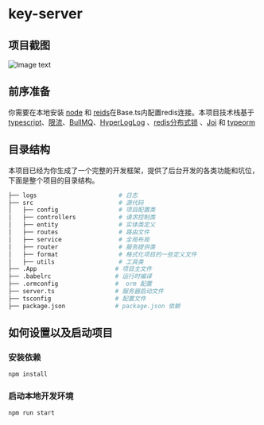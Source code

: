 # key-server
## 项目截图
![Image text](https://github.com/wanghao20/keyVerify/tree/main/img/0.png)

## 前序准备

你需要在本地安装 [node](http://nodejs.org/) 和 [reids](https://redis.io/)在Base.ts内配置redis连接。本项目技术栈基于 [typescript](https://www.typescriptlang.org/)、[限流](https://github.com/koajs/ratelimit)、[BullMQ](https://github.com/OptimalBits/bull#uis)、[HyperLogLog](https://juejin.im/post/6844904097666039816) 、[redis分布式锁](https://redis.io/) 、[Joi](https://hapi.dev/module/joi/) 和 [typeorm](https://github.com/typeorm/typeorm)

## 目录结构

本项目已经为你生成了一个完整的开发框架，提供了后台开发的各类功能和坑位，下面是整个项目的目录结构。

```bash
├── logs                       # 日志
├── src                        # 源代码
│   ├── config                 # 项目配置类
│   ├── controllers            # 请求控制类
│   ├── entity                 # 实体类定义
│   ├── routes                 # 路由文件
│   ├── service                # 全局布局
│   ├── router                 # 服务提供类
│   ├── format                 # 格式化项目的一些定义文件
│   ├── utils                  # 工具类
├── .App                      # 项目主文件
├── .babelrc                  # 运行时编译
├── .ormconfig                #  orm 配置
├── server.ts                 # 服务器启动文件
├── tsconfig                  # 配置文件
├── package.json              # package.json 依赖
```

## 如何设置以及启动项目

### 安装依赖

```bash
npm install
```

### 启动本地开发环境

```bash
npm run start
```
                                                         